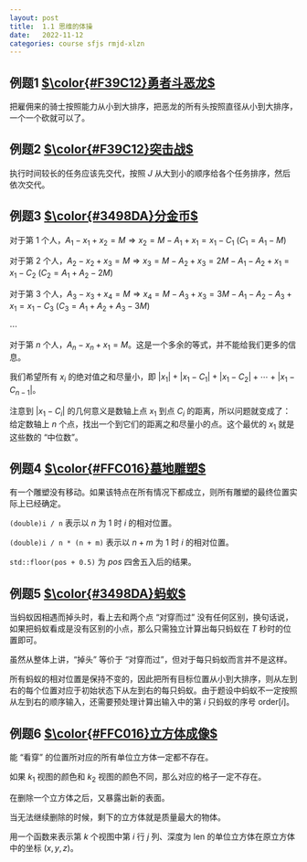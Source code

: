 ```yaml
---
layout: post
title:  1.1 思维的体操
date:   2022-11-12
categories: course sfjs rmjd-xlzn
---
```


## 例题1 [$\color{#F39C12}勇者斗恶龙$](https://www.luogu.com.cn/problem/UVA11292)

把雇佣来的骑士按照能力从小到大排序，把恶龙的所有头按照直径从小到大排序，一个一个砍就可以了。

## 例题2 [$\color{#F39C12}突击战$](https://www.luogu.com.cn/problem/UVA11729)

执行时间较长的任务应该先交代，按照 $J$ 从大到小的顺序给各个任务排序，然后依次交代。

## 例题3 [$\color{#3498DA}分金币$](https://www.luogu.com.cn/problem/UVA11300)

对于第 $1$ 个人，$A_1 - x_1 + x_2 = M \Rightarrow x_2 = M - A_1 + x_1 = x_1 - C_1 ~ (C_1 = A_1 - M)$

对于第 $2$ 个人，$A_2 - x_2 + x_3 = M \Rightarrow x_3 = M - A_2 + x_3 = 2M - A_1 - A_2 + x_1 = x_1 - C_2 ~ (C_2 = A_1 + A_2 - 2M)$

对于第 $3$ 个人，$A_3 - x_3 + x_4 = M \Rightarrow x_4 = M - A_3 + x_3 = 3M - A_1 - A_2 - A_3 + x_1 = x_1 - C_3 ~ (C_3 = A_1 + A_2 + A_3 - 3M)$

$\cdots$

对于第 $n$ 个人，$A_n - x_n + x_1 = M$。这是一个多余的等式，并不能给我们更多的信息。

我们希望所有 $x_i$ 的绝对值之和尽量小，即 $\lvert x_1 \rvert + \lvert x_1 - C_1 \rvert + \lvert x_1 - C_2 \rvert + \cdots + \lvert x_1 - C_{n - 1} \rvert$。

注意到 $\lvert x_1 - C_i \rvert$ 的几何意义是数轴上点 $x_1$ 到点 $C_i$ 的距离，所以问题就变成了：给定数轴上 $n$ 个点，找出一个到它们的距离之和尽量小的点。这个最优的 $x_1$ 就是这些数的 “中位数”。

## 例题4 [$\color{#FFC016}墓地雕塑$](https://www.luogu.com.cn/problem/UVA1388)

有一个雕塑没有移动。如果该特点在所有情况下都成立，则所有雕塑的最终位置实际上已经确定。


`(double)i / n` 表示以 $n$ 为 $1$ 时 $i$ 的相对位置。

`(double)i / n * (n + m)` 表示以 $n + m$ 为 $1$ 时 $i$ 的相对位置。

`std::floor(pos + 0.5)` 为 $pos$ 四舍五入后的结果。

## 例题5 [$\color{#3498DA}蚂蚁$](https://www.luogu.com.cn/problem/UVA10881)

当蚂蚁因相遇而掉头时，看上去和两个点 “对穿而过” 没有任何区别，换句话说，如果把蚂蚁看成是没有区别的小点，那么只需独立计算出每只蚂蚁在 $T$ 秒时的位置即可。

虽然从整体上讲，“掉头” 等价于 “对穿而过”，但对于每只蚂蚁而言并不是这样。

所有蚂蚁的相对位置是保持不变的，因此把所有目标位置从小到大排序，则从左到右的每个位置对应于初始状态下从左到右的每只蚂蚁。由于题设中蚂蚁不一定按照从左到右的顺序输入，还需要预处理计算出输入中的第 $i$ 只蚂蚁的序号 $\text{order}[i]$。

## 例题6 [$\color{#FFC016}立方体成像$](https://www.luogu.com.cn/problem/UVA1030)

能 “看穿” 的位置所对应的所有单位立方体一定都不存在。

如果 $k_1$ 视图的颜色和 $k_2$ 视图的颜色不同，那么对应的格子一定不存在。

在删除一个立方体之后，又暴露出新的表面。

当无法继续删除的时候，剩下的立方体就是质量最大的物体。

用一个函数来表示第 $k$ 个视图中第 $i$ 行 $j$ 列、深度为 $\text{len}$ 的单位立方体在原立方体中的坐标 $(x, y, z)$。